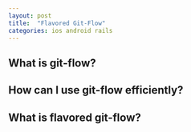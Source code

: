 ```yaml
---
layout: post
title:  "Flavored Git-Flow"
categories: ios android rails
---
```


## What is git-flow?

## How can I use git-flow efficiently?

## What is flavored git-flow?
